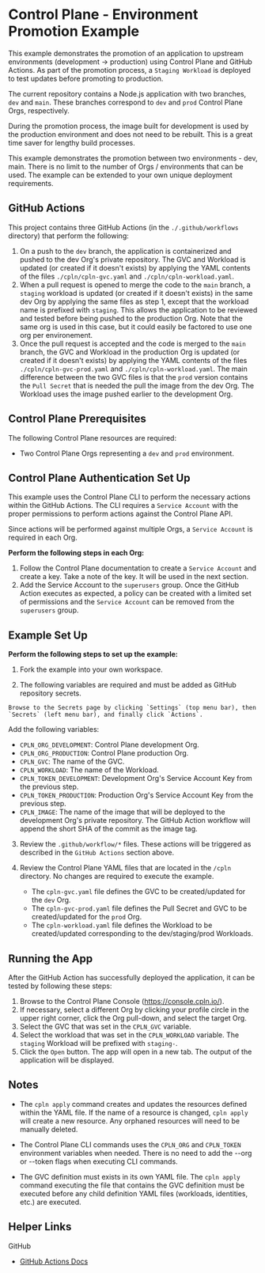 # Control Plane - Environment Promotion Example

This example demonstrates the promotion of an application to upstream environments (development -> production) using
Control Plane and GitHub Actions. As part of the promotion process, a `Staging Workload` is deployed to test
updates before promoting to production.

The current repository contains a Node.js application with two branches, `dev` and `main`. These branches correspond to `dev` and `prod` Control Plane Orgs, respectively.

During the promotion process, the image built for development is used by the production environment and does not need to be rebuilt. This is a great time saver for lengthy build processes.

This example demonstrates the promotion between two environments - dev, main. There is no limit to the number of Orgs / environments that can be used. The example can be extended to your own unique deployment requirements.

## GitHub Actions

This project contains three GitHub Actions (in the `./.github/workflows` directory) that perform the following:

1. On a push to the `dev` branch, the application is containerized and pushed to the dev Org's private repository.
   The GVC and Workload is updated (or created if it doesn't exists) by applying the YAML contents of the files `./cpln/cpln-gvc.yaml` and `./cpln/cpln-workload.yaml`.
2. When a pull request is opened to merge the code to the `main` branch, a `staging` workload is
   updated (or created if it doesn't exists) in the same dev Org by applying the same files as step 1, except that the workload name is prefixed with `staging`. This allows the application to be reviewed and tested before being pushed to the production Org. Note that the same org is used in this case, but it could easily be factored to use one org per environement.
3. Once the pull request is accepted and the code is merged to the `main` branch, the GVC and Workload in the production Org
   is updated (or created if it doesn't exists) by applying the YAML contents of the files `./cpln/cpln-gvc-prod.yaml` and `./cpln/cpln-workload.yaml`. The main difference between the two GVC files is that the `prod` version contains the `Pull Secret` that is needed the pull the image from the dev Org. The Workload uses the image pushed earlier to the development Org.

## Control Plane Prerequisites

The following Control Plane resources are required:

- Two Control Plane Orgs representing a `dev` and `prod` environment.

## Control Plane Authentication Set Up

This example uses the Control Plane CLI to perform the necessary actions within the GitHub Actions. The CLI requires a `Service Account` with the proper permissions to perform actions against the Control Plane API.

Since actions will be performed against multiple Orgs, a `Service Account` is required in each Org.

**Perform the following steps in each Org:**

1. Follow the Control Plane documentation to create a `Service Account` and create a key. Take a note of the key. It will be used in the next section.
2. Add the Service Account to the `superusers` group. Once the GitHub Action executes as expected, a policy can be created with a limited set of permissions and the `Service Account` can be removed from the `superusers` group.

## Example Set Up

**Perform the following steps to set up the example:**

1. Fork the example into your own workspace.

2. The following variables are required and must be added as GitHub repository secrets.

```
Browse to the Secrets page by clicking `Settings` (top menu bar), then `Secrets` (left menu bar), and finally click `Actions`.
```

Add the following variables:

- `CPLN_ORG_DEVELOPMENT`: Control Plane development Org.
- `CPLN_ORG_PRODUCTION`: Control Plane production Org.
- `CPLN_GVC`: The name of the GVC.
- `CPLN_WORKLOAD`: The name of the Workload.
- `CPLN_TOKEN_DEVELOPMENT`: Development Org's Service Account Key from the previous step.
- `CPLN_TOKEN_PRODUCTION`: Production Org's Service Account Key from the previous step.
- `CPLN_IMAGE`: The name of the image that will be deployed to the development Org's private repository. The GitHub Action workflow will append the short SHA of the commit as the image tag.

3. Review the `.github/workflow/*` files. These actions will be triggered as described in the `GitHub Actions` section above.

4. Review the Control Plane YAML files that are located in the `/cpln` directory. No changes are required to execute the example.
   - The `cpln-gvc.yaml` file defines the GVC to be created/updated for the `dev` Org.
   - The `cpln-gvc-prod.yaml` file defines the Pull Secret and GVC to be created/updated for the `prod` Org.
   - The `cpln-workload.yaml` file defines the Workload to be created/updated corresponding to the dev/staging/prod Workloads.

## Running the App

After the GitHub Action has successfully deployed the application, it can be tested by following these steps:

1. Browse to the Control Plane Console (https://console.cpln.io/).
2. If necessary, select a different Org by clicking your profile circle in the upper right corner, click the Org pull-down, and select the target Org.
3. Select the GVC that was set in the `CPLN_GVC` variable.
4. Select the workload that was set in the `CPLN_WORKLOAD` variable. The `staging` Workload will be prefixed with `staging-`.
5. Click the `Open` button. The app will open in a new tab. The output of the application will be displayed.

## Notes

- The `cpln apply` command creates and updates the resources defined within the YAML file. If the name of a resource is changed, `cpln apply` will create a new resource. Any orphaned resources will need to be manually deleted.

- The Control Plane CLI commands uses the `CPLN_ORG` and `CPLN_TOKEN` environment variables when needed. There is no need to add the --org or --token flags when executing CLI commands.

- The GVC definition must exists in its own YAML file. The `cpln apply` command executing the file that contains the GVC definition must be executed before any child definition YAML files (workloads, identities, etc.) are executed.

## Helper Links

GitHub

- <a href="https://docs.github.com/en/actions" target="_blank">GitHub Actions Docs</a>
